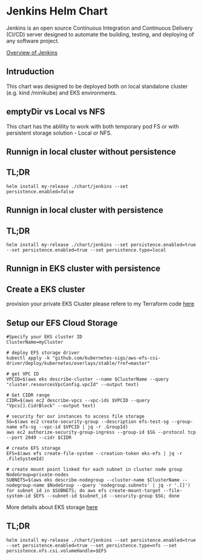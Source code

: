 # Jenkins Helm Chart

Jenkins is an open source Continuous Integration and Continuous Delivery (CI/CD) server designed to automate the building, testing, and deploying of any software project.

[Overview of Jenkins](http://jenkins-ci.org/)



## Intruduction

This chart was designed to be deployed both on local standalone cluster (e.g. kind /minikube) and EKS environments.

## emptyDir vs Local vs NFS
This chart has the ablility to work with both temporary pod FS or with persistent storage solution -  Local or NFS.

## Runnign in local cluster without persistence

## TL;DR

```console
helm install my-release ./chart/jenkins --set persistence.enabled=false
```

## Runnign in local cluster with persistence

## TL;DR

```console
helm install my-release ./chart/jenkins --set persistence.enabled=true --set persistence.enabled=true --set persistence.type=local
```

## Runnign in EKS cluster with persistence

## Create a EKS cluster

provision your private EKS Cluster
please refere to my Terraform code [here](aws-eks)

## Setup our EFS Cloud Storage 

```
#Specify your EKS cluster ID
ClusterName=myCluster

# deploy EFS storage driver
kubectl apply -k "github.com/kubernetes-sigs/aws-efs-csi-driver/deploy/kubernetes/overlays/stable/?ref=master"

# get VPC ID
VPCID=$(aws eks describe-cluster --name $ClusterName --query "cluster.resourcesVpcConfig.vpcId" --output text)

# Get CIDR range
CIDR=$(aws ec2 describe-vpcs --vpc-ids $VPCID --query "Vpcs[].CidrBlock" --output text)

# security for our instances to access file storage
SG=$(aws ec2 create-security-group --description efs-test-sg --group-name efs-sg --vpc-id $VPCID | jq -r .GroupId) 
aws ec2 authorize-security-group-ingress --group-id $SG --protocol tcp --port 2049 --cidr $CIDR

# create EFS storage
EFS=$(aws efs create-file-system --creation-token eks-efs | jq -r .FileSystemId)

# create mount point linked for each subnet in cluster node group
NodeGroup=private-nodes
SUBNETS=$(aws eks describe-nodegroup --cluster-name $ClusterName --nodegroup-name $NodeGroup --query 'nodegroup.subnets' | jq -r '.[]')
for subnet_id in $SUBNETS; do aws efs create-mount-target --file-system-id $EFS --subnet-id $subnet_id --security-group $SG; done

```

More details about EKS storage [here](https://aws.amazon.com/premiumsupport/knowledge-center/eks-persistent-storage/)


## TL;DR

```console
helm install my-release ./chart/jenkins --set persistence.enabled=true --set persistence.enabled=true --set persistence.type=nfs --set persistence.nfs.csi.volumeHandle=$EFS
```
